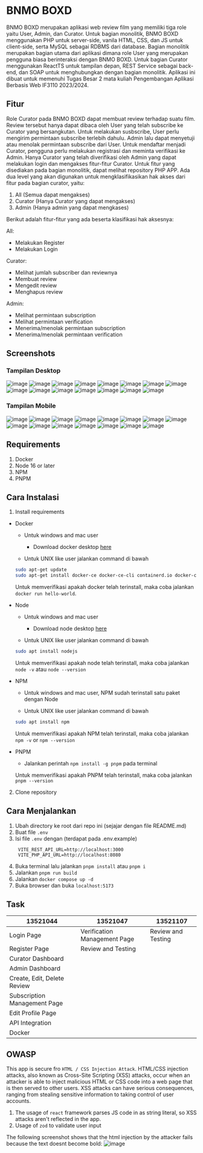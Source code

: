 # BNMO BOXD

BNMO BOXD merupakan aplikasi web review film yang memiliki tiga role yaitu User, Admin, dan Curator.
Untuk bagian monolitik, BNMO BOXD menggunakan PHP untuk server-side, vanila HTML, CSS, dan JS untuk client-side, serta MySQL sebagai RDBMS dari database.
Bagian monolitik merupakan bagian utama dari aplikasi dimana role User yang merupakan pengguna biasa berinteraksi dengan BNMO BOXD.
Untuk bagian Curator menggunakan ReactTS untuk tampilan depan, REST Service sebagai back-end, dan SOAP untuk menghubungkan dengan bagian monolitik.
Aplikasi ini dibuat untuk memenuhi Tugas Besar 2 mata kuliah Pengembangan Aplikasi Berbasis Web IF3110 2023/2024.

## Fitur

Role Curator pada BNMO BOXD dapat membuat review terhadap suatu film. Review tersebut hanya dapat dibaca oleh User yang telah subscribe ke Curator yang bersangkutan.
Untuk melakukan susbscribe, User perlu mengirim permintaan subscribe terlebih dahulu. Admin lalu dapat menyetuji atau menolak permintaan subscribe dari User.
Untuk mendaftar menjadi Curator, pengguna perlu melakukan registrasi dan meminta verifikasi ke Admin.
Hanya Curator yang telah diverifikasi oleh Admin yang dapat melakukan login dan mengakses fitur-fitur Curator.
Untuk fitur yang disediakan pada bagian monolitik, dapat melihat repository PHP APP.
Ada dua level yang akan digunakan untuk mengklasifikasikan hak akses dari fitur pada bagian curator, yaitu:

1. All (Semua dapat mengakses)
2. Curator (Hanya Curator yang dapat mengakses)
3. Admin (Hanya admin yang dapat mengkases)

Berikut adalah fitur-fitur yang ada beserta klasifikasi hak aksesnya:

All:

- Melakukan Register
- Melakukan Login

Curator:

- Melihat jumlah subscriber dan reviewnya
- Membuat review
- Mengedit review
- Menghapus review

Admin:

- Melihat permintaan subscription
- Melihat permintaan verification
- Menerima/menolak permintaan subscription
- Menerima/menolak permintaan verification

## Screenshots

### Tampilan Desktop

![image](documentations/desktop-view/image1.png)
![image](documentations/desktop-view/image2.png)
![image](documentations/desktop-view/image3.png)
![image](documentations/desktop-view/image4.png)
![image](documentations/desktop-view/image5.png)
![image](documentations/desktop-view/image6.png)
![image](documentations/desktop-view/image7.png)
![image](documentations/desktop-view/image8.png)
![image](documentations/desktop-view/image9.png)
![image](documentations/desktop-view/image10.png)
![image](documentations/desktop-view/image11.png)
![image](documentations/desktop-view/image12.png)
![image](documentations/desktop-view/image13.png)
![image](documentations/desktop-view/image14.png)
![image](documentations/desktop-view/image15.png)

### Tampilan Mobile

![image](documentations/mobile-view/image1.png)
![image](documentations/mobile-view/image2.png)
![image](documentations/mobile-view/image3.png)
![image](documentations/mobile-view/image4.png)
![image](documentations/mobile-view/image5.png)
![image](documentations/mobile-view/image6.png)
![image](documentations/mobile-view/image7.png)
![image](documentations/mobile-view/image8.png)
![image](documentations/mobile-view/image9.png)
![image](documentations/mobile-view/image10.png)
![image](documentations/mobile-view/image11.png)
![image](documentations/mobile-view/image12.png)
![image](documentations/mobile-view/image13.png)
![image](documentations/mobile-view/image14.png)
![image](documentations/mobile-view/image15.png)

## Requirements

1. Docker
2. Node 16 or later
3. NPM
4. PNPM

## Cara Instalasi

1. Install requirements

- Docker

  - Untuk windows and mac user

    - Download docker desktop [here](https://www.docker.com/products/docker-desktop/)

  - Untuk UNIX like user jalankan command di bawah

  ```sh
  sudo apt-get update
  sudo apt-get install docker-ce docker-ce-cli containerd.io docker-compose-plugin
  ```

  Untuk memverifikasi apakah docker telah terinstall, maka coba jalankan `docker run hello-world`.

- Node

  - Untuk windows and mac user

    - Download node desktop [here](https://nodejs.org/en/download)

  - Untuk UNIX like user jalankan command di bawah

  ```sh
  sudo apt install nodejs
  ```

  Untuk memverifikasi apakah node telah terinstall, maka coba jalankan `node -v` atau `node --version`

- NPM

  - Untuk windows and mac user, NPM sudah terinstall satu paket dengan Node

  - Untuk UNIX like user jalankan command di bawah

  ```sh
  sudo apt install npm
  ```

  Untuk memverifikasi apakah NPM telah terinstall, maka coba jalankan `npm -v` or `npm --version`

- PNPM

  - Jalankan perintah `npm install -g pnpm` pada terminal

  Untuk memverifikasi apakah PNPM telah terinstall, maka coba jalankan `pnpm --version`

2. Clone repository

## Cara Menjalankan

1. Ubah directory ke root dari repo ini (sejajar dengan file README.md)
2. Buat file `.env`
3. Isi file `.env` dengan (terdapat pada .env.example)
   ```env
    VITE_REST_API_URL=http://localhost:3000
    VITE_PHP_API_URL=http://localhost:8080
   ```
4. Buka terminal lalu jalankan `pnpm install` atau `pnpm i`
5. Jalankan `pnpm run build`
6. Jalankan `docker compose up -d`
7. Buka browser dan buka `localhost:5173`

## Task
| 13521044                     | 13521047                     | 13521107           |
|------------------------------|------------------------------|--------------------|
| Login Page                   | Verification Management Page | Review and Testing |
| Register Page                | Review and Testing           |                    |
| Curator Dashboard            |                              |                    |
| Admin Dashboard              |                              |                    |
| Create, Edit, Delete Review  |                              |                    |
| Subscription Management Page |                              |                    |
| Edit Profile Page            |                              |                    |
| API Integration              |                              |                    |
| Docker                       |                              |                    |

## OWASP
This app is secure fro `HTML / CSS Injection Attack`. HTML/CSS injection attacks, also known as Cross-Site Scripting (XSS) attacks, occur when an attacker is able to inject malicious HTML or CSS code into a web page that is then served to other users. XSS attacks can have serious consequences, ranging from stealing sensitive information to taking control of user accounts.

1. The usage of `react` framework parses JS code in as string literal, so XSS attacks aren't reflected in the app.
2. Usage of `zod` to validate user input

The following screenshot shows that the html injection by the attacker fails because the text doesnt become bold:
![image](documentations/owasp/xss.png)

